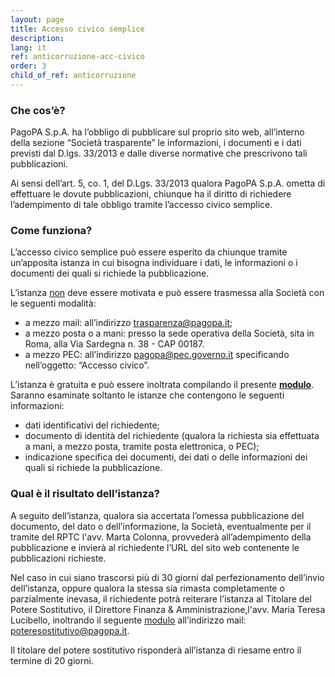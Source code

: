```yaml
---
layout: page
title: Accesso civico semplice
description: 
lang: it
ref: anticorruzione-acc-civico
order: 3
child_of_ref: anticorruzione
---
```


### Che cos’è?
PagoPA S.p.A. ha l’obbligo di pubblicare sul proprio sito web, all’interno della sezione “Società trasparente” le informazioni, i documenti e i dati previsti dal D.lgs. 33/2013 e dalle diverse normative che prescrivono tali pubblicazioni.

Ai sensi dell’art. 5, co. 1, del D.Lgs. 33/2013 qualora PagoPA S.p.A. ometta di effettuare le dovute pubblicazioni, chiunque ha il diritto di richiedere l’adempimento di tale obbligo tramite l’accesso civico semplice.

### Come funziona?
L’accesso civico semplice può essere esperito da chiunque tramite un’apposita istanza in cui bisogna individuare i dati, le informazioni o i documenti dei quali si richiede la pubblicazione.

L’istanza <u>non</u> deve essere motivata e può essere trasmessa alla Società con le seguenti modalità:
- a mezzo mail: all’indirizzo <trasparenza@pagopa.it>;
- a mezzo posta o a mani: presso la sede operativa della Società, sita in Roma, alla Via Sardegna n. 38 - CAP 00187.
- a mezzo PEC: all’indirizzo <pagopa@pec.governo.it> specificando nell’oggetto: “Accesso civico”.

L’istanza è gratuita e può essere inoltrata compilando il presente **[modulo](../modulo-istanza-accesso-civico-semplice.rtf)**. Saranno esaminate soltanto le istanze che contengono le seguenti informazioni:
- dati identificativi del richiedente;
- documento di identità del richiedente (qualora la richiesta sia effettuata a mani, a mezzo posta, tramite posta elettronica, o PEC);
- indicazione specifica dei documenti, dei dati o delle informazioni dei quali si richiede la pubblicazione.

### Qual è il risultato dell’istanza?
A seguito dell’istanza, qualora sia accertata l’omessa pubblicazione del documento, del dato o dell’informazione, la Società, eventualmente per il tramite del RPTC l'avv. Marta Colonna, provvederà all’adempimento della pubblicazione e invierà al richiedente l’URL del sito web contenente le pubblicazioni richieste.

Nel caso in cui siano trascorsi più di 30 giorni dal perfezionamento dell’invio dell’istanza, oppure qualora la stessa sia rimasta completamente o parzialmente inevasa, il richiedente potrà reiterare l’istanza al Titolare del Potere Sostitutivo, il Direttore Finanza & Amministrazione,l'avv. Maria Teresa Lucibello, inoltrando il seguente [modulo](../modulo-istanza-potere-esecutivo-semplice.rtf) all’indirizzo mail: <poteresostitutivo@pagopa.it>.

Il titolare del potere sostitutivo risponderà all’istanza di riesame entro il termine di 20 giorni.
